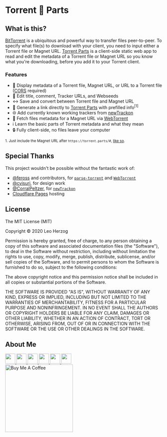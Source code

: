 # Torrent 🧲 Parts

## What is this?

[BitTorrent](https://bittorrent.com/) is a ubiquitous and powerful way to transfer files peer-to-peer. To specify what file(s) to download with your client, you need to input either a Torrent file or Magnet URL. [Torrent Parts](https://torrent.parts/) is a client-side static web app to read and edit the metadata of a Torrent file or Magnet URL so you know what you're downloading, before you add it to your Torrent client.

### Features

- 📑 Display metadata of a Torrent file, Magnet URL, or URL to a Torrent file ([CORS](https://developer.mozilla.org/en-US/docs/Web/HTTP/CORS) required)
- 📝 Edit title, comment, Tracker URLs, and Webseeds
- ↔️ Save and convert between Torrent file and Magnet URL
- 🔗 Generate a link directly to [Torrent Parts](https://torrent.parts/) with prefilled info<sup>[1]</sup>
- 🌐 Add currently known working trackers from [newTrackon](https://newtrackon.com/)
- 👥 Fetch files metadata for a Magnet URL via [WebTorrent](https://webtorrent.io/)
- ℹ️ Learn the basic parts of Torrent metadata and what they mean
- 🔒 Fully client-side, no files leave your computer

<sup>1. Just include the Magnet URL after `https://torrent.parts/#`, [like so](https://torrent.parts#magnet:?xt=urn:btih:9fc20b9e98ea98b4a35e6223041a5ef94ea27809&dn=ubuntu-20.04-desktop-amd64.iso&tr=https://torrent.ubuntu.com/announce&tr=https://ipv6.torrent.ubuntu.com/announce).</sup>

## Special Thanks

This project wouldn't be possible without the fantastic work of:

- [@feross](https://github.com/feross) and contributors, for [`parse-torrent`](https://github.com/webtorrent/parse-torrent) and [`WebTorrent`](https://github.com/webtorrent/webtorrent)
- [@cvisuri](https://github.com/cvisuri), for design work
- [@CorralPeltzer](https://github.com/CorralPeltzer), for [`newTrackon`](https://github.com/CorralPeltzer/newTrackon)
- [Cloudflare Pages](https://pages.cloudflare.com/) hosting

## License

The MIT License (MIT)

Copyright © 2020 Leo Herzog

Permission is hereby granted, free of charge, to any person obtaining a copy of this software and associated documentation files (the "Software"), to deal in the Software without restriction, including without limitation the rights to use, copy, modify, merge, publish, distribute, sublicense, and/or sell copies of the Software, and to permit persons to whom the Software is furnished to do so, subject to the following conditions:

The above copyright notice and this permission notice shall be included in all copies or substantial portions of the Software.

THE SOFTWARE IS PROVIDED "AS IS", WITHOUT WARRANTY OF ANY KIND, EXPRESS OR IMPLIED, INCLUDING BUT NOT LIMITED TO THE WARRANTIES OF MERCHANTABILITY, FITNESS FOR A PARTICULAR PURPOSE AND NONINFRINGEMENT. IN NO EVENT SHALL THE AUTHORS OR COPYRIGHT HOLDERS BE LIABLE FOR ANY CLAIM, DAMAGES OR OTHER LIABILITY, WHETHER IN AN ACTION OF CONTRACT, TORT OR OTHERWISE, ARISING FROM, OUT OF OR IN CONNECTION WITH THE SOFTWARE OR THE USE OR OTHER DEALINGS IN THE SOFTWARE.

## About Me

<a href="https://herzog.tech/" target="_blank">
  <img src="https://herzog.tech/signature/link.svg.png" width="32px" />
</a>
<a href="https://twitter.com/xd1936" target="_blank">
  <img src="https://herzog.tech/signature/twitter.svg.png" width="32px" />
</a>
<a href="https://github.com/leoherzog" target="_blank">
  <img src="https://herzog.tech/signature/github.svg.png" width="32px" />
</a>
<a href="https://keybase.io/leoherzog" target="_blank">
  <img src="https://herzog.tech/signature/keybase.svg.png" width="32px" />
</a>
<a href="https://www.linkedin.com/in/leoherzog" target="_blank">
  <img src="https://herzog.tech/signature/linkedin.svg.png" width="32px" />
</a>
<a href="https://hope.edu/directory/people/herzog-leo/" target="_blank">
  <img src="https://herzog.tech/signature/anchor.svg.png" width="32px" />
</a>
<br />
<a href="https://www.buymeacoffee.com/leoherzog" target="_blank">
  <img src="https://cdn.buymeacoffee.com/buttons/lato-black.png" alt="Buy Me A Coffee" width="217px" />
</a>
